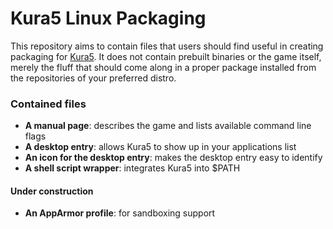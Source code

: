 # Kura5 Linux Packaging

This repository aims to contain files that users should find useful in creating packaging for [Kura5](https://chickenhat.itch.io/kura5-bonds-of-the-undying).
It does not contain prebuilt binaries or the game itself, merely the fluff that should come along in a proper package installed 
from the repositories of your preferred distro.

### Contained files
- **A manual page**: describes the game and lists available command line flags
- **A desktop entry**: allows Kura5 to show up in your applications list
- **An icon for the desktop entry**: makes the desktop entry easy to identify
- **A shell script wrapper**: integrates Kura5 into $PATH 

#### Under construction
- **An AppArmor profile**: for sandboxing support
